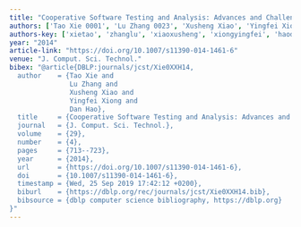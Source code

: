 ```yaml
---
title: "Cooperative Software Testing and Analysis: Advances and Challenges"
authors: ['Tao Xie 0001', 'Lu Zhang 0023', 'Xusheng Xiao', 'Yingfei Xiong', 'Dan Hao']
authors-key: ['xietao', 'zhanglu', 'xiaoxusheng', 'xiongyingfei', 'haodan']
year: "2014"
article-link: "https://doi.org/10.1007/s11390-014-1461-6"
venue: "J. Comput. Sci. Technol."
bibex: "@article{DBLP:journals/jcst/Xie0XXH14,
  author    = {Tao Xie and
               Lu Zhang and
               Xusheng Xiao and
               Yingfei Xiong and
               Dan Hao},
  title     = {Cooperative Software Testing and Analysis: Advances and Challenges},
  journal   = {J. Comput. Sci. Technol.},
  volume    = {29},
  number    = {4},
  pages     = {713--723},
  year      = {2014},
  url       = {https://doi.org/10.1007/s11390-014-1461-6},
  doi       = {10.1007/s11390-014-1461-6},
  timestamp = {Wed, 25 Sep 2019 17:42:12 +0200},
  biburl    = {https://dblp.org/rec/journals/jcst/Xie0XXH14.bib},
  bibsource = {dblp computer science bibliography, https://dblp.org}
}"
---
```

